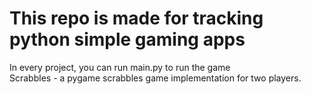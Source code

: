 # This repo is made for tracking python simple gaming apps
In every project, you can run main.py to run the game <br />
Scrabbles - a pygame scrabbles game implementation for two players.
